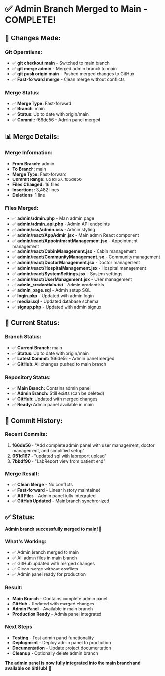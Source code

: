 # ✅ **Admin Branch Merged to Main - COMPLETE!**

## 🔧 **Changes Made:**

### **Git Operations:**
- ✅ **git checkout main** - Switched to main branch
- ✅ **git merge admin** - Merged admin branch to main
- ✅ **git push origin main** - Pushed merged changes to GitHub
- ✅ **Fast-forward merge** - Clean merge without conflicts

### **Merge Status:**
- ✅ **Merge Type:** Fast-forward
- ✅ **Branch:** main
- ✅ **Status:** Up to date with origin/main
- ✅ **Commit:** f66de56 - Admin panel merged

## 📊 **Merge Details:**

### **Merge Information:**
- **From Branch:** admin
- **To Branch:** main
- **Merge Type:** Fast-forward
- **Commit Range:** 051d167..f66de56
- **Files Changed:** 16 files
- **Insertions:** 3,482 lines
- **Deletions:** 1 line

### **Files Merged:**
- ✅ **admin/admin.php** - Main admin page
- ✅ **admin/admin_api.php** - Admin API endpoints
- ✅ **admin/css/admin.css** - Admin styling
- ✅ **admin/react/AppAdmin.jsx** - Main admin React component
- ✅ **admin/react/AppointmentManagement.jsx** - Appointment management
- ✅ **admin/react/CabinManagement.jsx** - Cabin management
- ✅ **admin/react/CommunityManagement.jsx** - Community management
- ✅ **admin/react/DoctorManagement.jsx** - Doctor management
- ✅ **admin/react/HospitalManagement.jsx** - Hospital management
- ✅ **admin/react/SystemSettings.jsx** - System settings
- ✅ **admin/react/UserManagement.jsx** - User management
- ✅ **admin_credentials.txt** - Admin credentials
- ✅ **admin_page.sql** - Admin setup SQL
- ✅ **login.php** - Updated with admin login
- ✅ **mediai.sql** - Updated database schema
- ✅ **signup.php** - Updated with admin signup

## 🎯 **Current Status:**

### **Branch Status:**
- ✅ **Current Branch:** main
- ✅ **Status:** Up to date with origin/main
- ✅ **Latest Commit:** f66de56 - Admin panel merged
- ✅ **GitHub:** All changes pushed to main branch

### **Repository Status:**
- ✅ **Main Branch:** Contains admin panel
- ✅ **Admin Branch:** Still exists (can be deleted)
- ✅ **GitHub:** Updated with merged changes
- ✅ **Ready:** Admin panel available in main

## 📝 **Commit History:**

### **Recent Commits:**
1. **f66de56** - "Add complete admin panel with user management, doctor management, and simplified setup"
2. **051d167** - "updated sql with labreport upload"
3. **7bbdf90** - "LabReport view from patient end"

### **Merge Result:**
- ✅ **Clean Merge** - No conflicts
- ✅ **Fast-forward** - Linear history maintained
- ✅ **All Files** - Admin panel fully integrated
- ✅ **GitHub Updated** - Main branch synchronized

## ✅ **Status:**

**Admin branch successfully merged to main!** 🎉

### **What's Working:**
- ✅ Admin branch merged to main
- ✅ All admin files in main branch
- ✅ GitHub updated with merged changes
- ✅ Clean merge without conflicts
- ✅ Admin panel ready for production

### **Result:**
- **Main Branch** - Contains complete admin panel
- **GitHub** - Updated with merged changes
- **Admin Panel** - Available in main branch
- **Production Ready** - Admin panel integrated

### **Next Steps:**
- **Testing** - Test admin panel functionality
- **Deployment** - Deploy admin panel to production
- **Documentation** - Update project documentation
- **Cleanup** - Optionally delete admin branch

**The admin panel is now fully integrated into the main branch and available on GitHub!** 🚀
